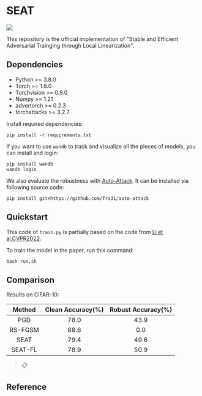 # SEAT
![](https://img.shields.io/badge/license-MIT-green)

This repository is the official implementation of "Stable and Efficient Adversarial Trainging through Local Linearization".

## Dependencies
- Python >= 3.8.0
- Torch >= 1.8.0
- Torchvision >= 0.9.0
- Numpy >= 1.21
- advertorch >= 0.2.3
- torchattacks >= 3.2.7

Install required dependencies:
```
pip install -r requirements.txt
```

If you want to use `wandb` to track and visualize all the pieces of models, you can install and login:
```
pip install wandb
wandb login
```

We also evaluate the robustness with [Auto-Attack](https://github.com/fra31/auto-attack). It can be installed via following source code:
```
pip install git+https://github.com/fra31/auto-attack
```

## Quickstart
This code of `train.py` is partially based on the code from [Li et al,CVPR2022](https://arxiv.org/abs/2111.12229). 

To train the model in the paper, run this command:
```
bash run.sh
```

## Comparison
Results on CIFAR-10:

|  Method | Clean Accuracy(%) | Robust Accuracy(%) |
|:-------:|:-----------------:|:------------------:|
|   PGD   |        78.0       |        43.9        |
| RS-FGSM |        88.6       |         0.0        |
|   SEAT  |        79.4       |        49.6        |
| SEAT-FL |        78.9       |        50.9        |
> 📋

## Reference